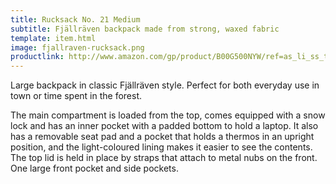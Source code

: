 ```yaml
---
title: Rucksack No. 21 Medium
subtitle: Fjällräven backpack made from strong, waxed fabric
template: item.html
image: fjallraven-rucksack.png
productlink: http://www.amazon.com/gp/product/B00G500NYW/ref=as_li_ss_tl?ie=UTF8&camp=1789&creative=390957&creativeASIN=B00G500NYW&linkCode=as2&tag=yourcarry-20
---
```


Large backpack in classic Fjällräven style. Perfect for both everyday use in town or time spent in the forest.

The main compartment is loaded from the top, comes equipped with a snow lock and has an inner pocket with a padded bottom to hold a laptop. It also has a removable seat pad and a pocket that holds a thermos in an upright position, and the light-coloured lining makes it easier to see the contents. The top lid is held in place by straps that attach to metal nubs on the front. One large front pocket and side pockets.
